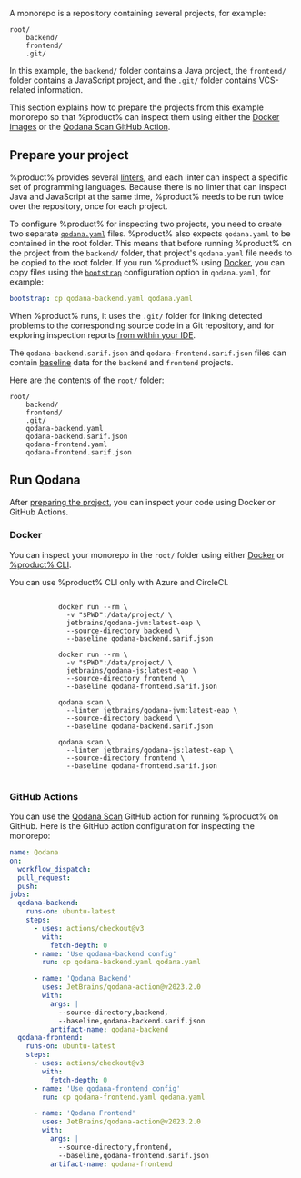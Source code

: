 [//]: # (title: Inspect a monorepo project)

A monorepo is a repository containing several projects, for example:

```text
root/
    backend/
    frontend/
    .git/
```

In this example,
the `backend/` folder contains a Java project,
the `frontend/` folder contains a JavaScript project,
and the `.git/` folder contains VCS-related information.

This section explains how to prepare the projects from this example monorepo so that %product% can inspect them using
either the [Docker images](docker-images.md) or the [Qodana Scan GitHub Action](github.md).

## Prepare your project

<!--
Placing the project-specific `qodana.yaml` files in the root folder
has these advantages:

* Any relative paths in the project-specific `qodana.yaml` files
  are resolved intuitively because the effective `qodana.yaml` is
  in the same directory as the project-specific `qodana.yaml` files.

And these disadvantages:

* In a monorepo containing many projects,
  the root folder gets cluttered with these files.
* https://github.com/SchemaStore/schemastore only recognizes a qodana.yaml
  file for completion and validation if it is named exactly `qodana.yaml`.
  Naming it `qodana-backend.yaml` disables all this editor support.

The alternative is to place each `qodana.yaml` in its own project directory,
which reverses the above advantages and disadvantages.
-->

%product% provides several [linters](linters.md), and each linter can inspect a specific set of programming languages.
Because there is no linter that can inspect Java and JavaScript at the same time, %product% needs to be run twice over
the repository, once for each project.

To configure %product% for inspecting two projects, you need to create two separate [`qodana.yaml`](qodana-yaml.md) 
files. %product% also expects `qodana.yaml` to be contained in the root folder. This means that before 
running %product% on the project from the `backend/` folder, that project's `qodana.yaml` file needs to be copied to 
the root folder. If you run %product% using [Docker](#Docker), you can copy files using the 
[`bootstrap`](before-running-qodana.md) configuration option in `qodana.yaml`, for example:

<!--
Implementation note: qodana.yaml is read by several programs:
1. By qodana-cli outside the Docker container, to determine the linter to use.
2. By Qodana inside the Docker container, to load the rest of the configuration.

Copying `qodana.yaml` happens between these two steps.
This means that the project's qodana.yaml cannot affect the linter to be chosen.
* In the case of Docker, the linter is specified on the command line,
  so the linter from `qodana.yaml` is ignored anyway.
* In the case of Qodana CLI, the project-specific `qodana.yaml` needs to be copied
  to the root folder before running `qodana scan`.
-->
```yaml
bootstrap: cp qodana-backend.yaml qodana.yaml
```

When %product% runs, it uses the `.git/` folder for linking detected problems to the corresponding
source code in a Git repository, and for exploring inspection reports [from within your IDE](qodana-ide-plugin.md).
<!--
TODO: Clarify whether the "from within your IDE" part really depends on `.git/`
or rather on the path that is mounted to `/data/project`.
-->

The `qodana-backend.sarif.json` and `qodana-frontend.sarif.json` files can contain [baseline](baseline.xml)
data for the `backend` and `frontend` projects.

Here are the contents of the `root/` folder: 

<!-- Alternative: put each qodana.yaml in its corresponding project directory. -->
```text
root/
    backend/
    frontend/
    .git/
    qodana-backend.yaml
    qodana-backend.sarif.json
    qodana-frontend.yaml
    qodana-frontend.sarif.json
```

## Run Qodana

After [preparing the project](#Prepare+your+project), you can inspect your code using Docker or 
GitHub Actions.

### Docker

You can inspect your monorepo in the `root/` folder using either [Docker](docker-images.md) or 
[%product% CLI](https://github.com/JetBrains/qodana-cli).

<note>You can use %product% CLI only with Azure and CircleCI.</note>

<tabs>
    <tab id="monorepo-docker-image-tab" title="Docker">
        <code style="block" lang="shell" prompt="$">
            docker run --rm \ 
              -v "$PWD":/data/project/ \
              jetbrains/qodana-jvm:latest-eap \
              --source-directory backend \
              --baseline qodana-backend.sarif.json
        </code>
        <code style="block" lang="shell" prompt="$">
            docker run --rm \ 
              -v "$PWD":/data/project/ \
              jetbrains/qodana-js:latest-eap \
              --source-directory frontend \
              --baseline qodana-frontend.sarif.json
        </code>
    </tab>
    <tab id="monorepo-cli-tab" title="Qodana CLI">
        <code style="block" lang="shell" prompt="$">
            qodana scan \
              --linter jetbrains/qodana-jvm:latest-eap \
              --source-directory backend \
              --baseline qodana-backend.sarif.json
        </code>
        <code style="block" lang="shell" prompt="$">
            qodana scan \
              --linter jetbrains/qodana-js:latest-eap \
              --source-directory frontend \
              --baseline qodana-frontend.sarif.json
        </code>
    </tab>

</tabs>

### GitHub Actions

You can use the [Qodana Scan](github.md) GitHub action for running %product% on GitHub. Here is the GitHub action
configuration for inspecting the monorepo:

```yaml
name: Qodana
on:
  workflow_dispatch:
  pull_request:
  push:
jobs:
  qodana-backend:
    runs-on: ubuntu-latest
    steps:
      - uses: actions/checkout@v3
        with:
          fetch-depth: 0
      - name: 'Use qodana-backend config'
        run: cp qodana-backend.yaml qodana.yaml

      - name: 'Qodana Backend'
        uses: JetBrains/qodana-action@v2023.2.0
        with:
          args: |
            --source-directory,backend,
            --baseline,qodana-backend.sarif.json
          artifact-name: qodana-backend
  qodana-frontend:
    runs-on: ubuntu-latest
    steps:
      - uses: actions/checkout@v3
        with:
          fetch-depth: 0
      - name: 'Use qodana-frontend config'
        run: cp qodana-frontend.yaml qodana.yaml

      - name: 'Qodana Frontend'
        uses: JetBrains/qodana-action@v2023.2.0
        with:
          args: |
            --source-directory,frontend,
            --baseline,qodana-frontend.sarif.json
          artifact-name: qodana-frontend
```